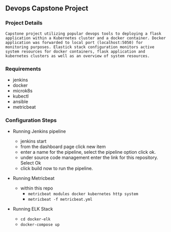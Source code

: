 ## Devops Capstone Project
### Project Details
    Capstone project utilizing popular devops tools to deploying a flask application within a Kubernetes cluster and a docker container. Docker application was forwarded to local port (localhost:5050) for monitoring purposes. Elastick stack configuration monitors active system resources for docker containers, flask application and kubernetes clusters as well as an overview of system resources.
   
### Requirements
* jenkins
* docker
* microk8s
* kubectl
* ansible
* metricbeat

### Configuration Steps
* Running Jenkins pipeline
  * jenkins start
  *  from the dashboard page click new item
  *  enter a name for the pipeline, select the pipeline option click ok.
  *   under source code management enter the link for this repository. Select Ok
  *   click build now to run the pipeline.
* Running Metricbeat
  *  within this repo  
     * `metricbeat modules docker kubernetes http system`   
     * `metricbeat -f metricbeat.yml`

* Running ELK Stack
  * `cd docker-elk`
  * `docker-compose up`
